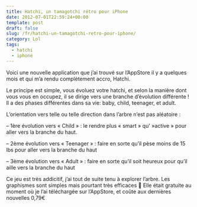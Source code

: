 ```yaml
--- 
title: Hatchi, un tamagotchi rétro pour iPhone
date: 2012-07-01T22:59:24+00:00 
template: post 
draft: false
slug: /fr/hatchi-un-tamagotchi-retro-pour-iphone/
category: Lol
tags:
  - hatchi
  - iphone
---
```


Voici une nouvelle application que j&rsquo;ai trouvé sur l&rsquo;AppStore il y a quelques mois et qui m&rsquo;a rendu complètement accro, Hatchi.

Le principe est simple, vous évoluez votre hatchi, et selon la manière dont vous vous en occupez, il se dirige vers une branche d&rsquo;évolution différente ! Il a des phases différentes dans sa vie: baby, child, teenager, et adult.

L&rsquo;orientation vers telle ou telle direction dans l&rsquo;arbre n&rsquo;est pas aléatoire :

&#8211; 1ère évolution vers « Child » : le rendre plus « smart » qu' »active » pour aller vers la branche du haut.

&#8211; 2ème évolution vers « Teenager » : faire en sorte qu&rsquo;il pèse moins de 15 lbs pour aller vers la branche du haut

&#8211; 3ème évolution vers « Adult » : faire en sorte qu&rsquo;il soit heureux pour qu&rsquo;il aille vers la branche du haut

Ce jeu est très addicitif, j&rsquo;ai tout de suite tenu à explorer l&rsquo;arbre. Les graphismes sont simples mais pourtant très efficaces 🙂 Elle était gratuite au moment où je l&rsquo;ai téléchargée sur l&rsquo;AppStore, et coûte aux dernières nouvelles 0,79€

<!-- AddThis Advanced Settings generic via filter on the_content -->

<!-- AddThis Share Buttons generic via filter on the_content -->